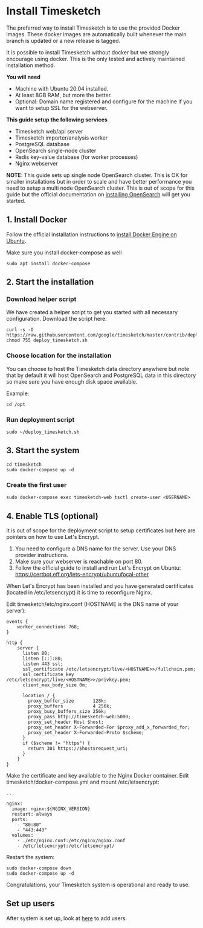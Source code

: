 # Install Timesketch

The preferred way to install Timesketch is to use the provided Docker images. These docker images are automatically built whenever the main branch is updated or a new release is tagged.

It is possible to install Timesketch without docker but we strongly encourage using docker. This is the only tested and actively maintained installation method.

**You will need**

- Machine with Ubuntu 20.04 installed.
- At least 8GB RAM, but more the better.
- Optional: Domain name registered and configure for the machine if you want to setup SSL for the webserver.

**This guide setup the following services**

- Timesketch web/api server
- Timesketch importer/analysis worker
- PostgreSQL database
- OpenSearch single-node cluster
- Redis key-value database (for worker processes)
- Nginx webserver

**NOTE**: This guide sets up single node OpenSearch cluster. This is OK for smaller installations but in order to scale and have better performance you need to setup a multi node OpenSearch cluster. This is out of scope for this guide but the official documentation on [installing OpenSearch](https://opensearch.org/docs/latest/opensearch/install/index/) will get you started.

## 1. Install Docker

Follow the official installation instructions to [install Docker Engine on Ubuntu](https://docs.docker.com/engine/install/ubuntu/).

Make sure you install docker-compose as well

```shell
sudo apt install docker-compose
```

## 2. Start the installation

### Download helper script

We have created a helper script to get you started with all necessary configuration.
Download the script here:

```shell
curl -s -O https://raw.githubusercontent.com/google/timesketch/master/contrib/deploy_timesketch.sh
chmod 755 deploy_timesketch.sh
```

### Choose location for the installation

You can choose to host the Timesketch data directory anywhere but note that by default it will host OpenSearch and PostgreSQL data in this directory so make sure you have enough disk space available.

Example:

```shell
cd /opt
```

### Run deployment script

```shell
sudo ~/deploy_timesketch.sh
```

## 3. Start the system

```shell
cd timesketch
sudo docker-compose up -d
```

### Create the first user

```shell
sudo docker-compose exec timesketch-web tsctl create-user <USERNAME>
```

## 4. Enable TLS (optional)

It is out of scope for the deployment script to setup certificates but here are pointers on how to use Let's Encrypt.

1. You need to configure a DNS name for the server. Use your DNS provider instructions.
2. Make sure your webserver is reachable on port 80.
3. Follow the official guide to install and run Let's Encrypt on Ubuntu:
   https://certbot.eff.org/lets-encrypt/ubuntufocal-other

When Let's Encrypt has been installed and you have generated certificates (located in /etc/letsencrypt) it is time to reconfigure Nginx.

Edit timesketch/etc/nginx.conf (HOSTNAME is the DNS name of your server):

```
events {
    worker_connections 768;
}

http {
    server {
      listen 80;
      listen [::]:80;
      listen 443 ssl;
      ssl_certificate /etc/letsencrypt/live/<HOSTNAME>>/fullchain.pem;
      ssl_certificate_key /etc/letsencrypt/live/<HOSTNAME>>/privkey.pem;
      client_max_body_size 0m;

      location / {
        proxy_buffer_size       128k;
        proxy_buffers           4 256k;
        proxy_busy_buffers_size 256k;
        proxy_pass http://timesketch-web:5000;
        proxy_set_header Host $host;
        proxy_set_header X-Forwarded-For $proxy_add_x_forwarded_for;
        proxy_set_header X-Forwarded-Proto $scheme;
      }
      if ($scheme != "https") {
        return 301 https://$host$request_uri;
      }
    }
}
```

Make the certificate and key available to the Nginx Docker container. Edit timesketch/docker-compose.yml and mount /etc/letsencrypt:

```
...

nginx:
  image: nginx:${NGINX_VERSION}
  restart: always
  ports:
    - "80:80"
    - "443:443"
  volumes:
    - ./etc/nginx.conf:/etc/nginx/nginx.conf
    - /etc/letsencrypt:/etc/letsencrypt/
```

Restart the system:

```shell
sudo docker-compose down
sudo docker-compose up -d
```

Congratulations, your Timesketch system is operational and ready to use.

## Set up users

After system is set up, look at [here](/guides/admin/admin-cli/) to add users.

